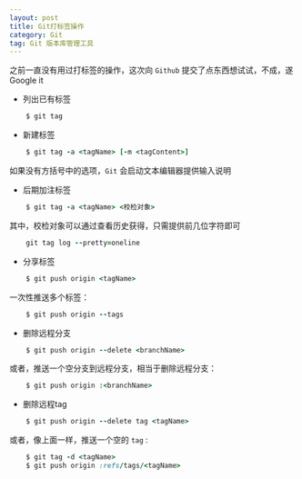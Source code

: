 ```yaml
---
layout: post
title: Git打标签操作
category: Git
tag: Git 版本库管理工具
---
```


之前一直没有用过打标签的操作，这次向 `Github` 提交了点东西想试试，不成，遂 
Google it

* 列出已有标签

```ruby
    $ git tag
```

* 新建标签

```ruby
    $ git tag -a <tagName> [-m <tagContent>]
```

如果没有方括号中的选项，`Git` 会启动文本编辑器提供输入说明

* 后期加注标签

```ruby
    $ git tag -a <tagName> <校检对象>
```

其中，校检对象可以通过查看历史获得，只需提供前几位字符即可

```ruby
    git tag log --pretty=oneline
```

* 分享标签

```ruby
    $ git push origin <tagName>
```

一次性推送多个标签：

```ruby
    $ git push origin --tags
```

* 删除远程分支

```ruby
    $ git push origin --delete <branchName>
```

或者，推送一个空分支到远程分支，相当于删除远程分支：

```ruby
    $ git push origin :<branchName>
```

* 删除远程tag

```ruby
    $ git push origin --delete tag <tagName>
```

或者，像上面一样，推送一个空的 `tag` :

```ruby
    $ git tag -d <tagName>
    $ git push origin :refs/tags/<tagName>
```








